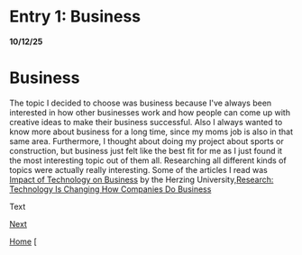 
# Entry 1: Business
  **10/12/25**
# Business
The topic I decided to choose was business because I've always been interested in how other businesses work and how people can come up with creative ideas to make their business successful. Also I always wanted to know more about business for a long time, since my moms job is also in that same area. Furthermore, I thought about doing my project about sports or construction, but business just felt like the best fit for me as I just found it the most interesting topic out of them all. Researching all different kinds of topics were actually really interesting. Some of the articles I read was [Impact of Technology on Business](https://www.herzing.edu/blog/impact-technology-business) by the Herzing University,[Research: Technology Is Changing How Companies Do Business](https://business.cornell.edu/hub/2024/05/16/research-technology-is-changing-how-companies-do-business/)

Text

[Next](entry02.md)

[Home](../README.md)
[
